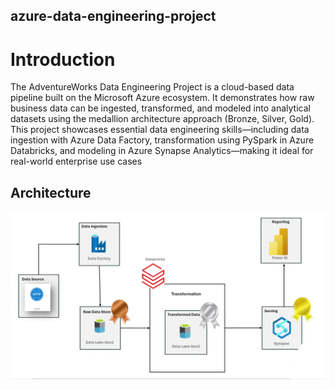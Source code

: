 ## azure-data-engineering-project
# Introduction
The AdventureWorks Data Engineering Project is a cloud-based data pipeline built on the Microsoft Azure ecosystem. It demonstrates how raw business data can be ingested, transformed, and modeled into analytical datasets using the medallion architecture approach (Bronze, Silver, Gold). This project showcases essential data engineering skills—including data ingestion with Azure Data Factory, transformation using PySpark in Azure Databricks, and modeling in Azure Synapse Analytics—making it ideal for real-world enterprise use cases

## Architecture
![Architecture](architecture.png)

